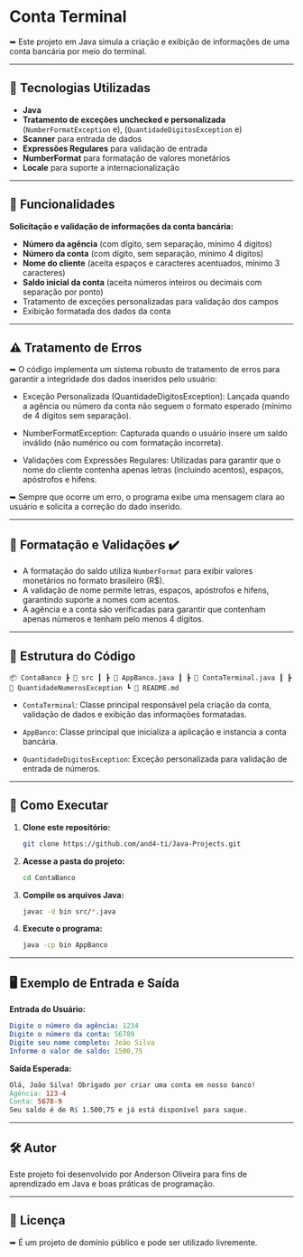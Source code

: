 # Conta Terminal

➥ Este projeto em Java simula a criação e exibição de informações de uma conta bancária por meio do terminal.

---

## 🚀 **Tecnologias Utilizadas**

  - **Java**
  - **Tratamento de exceções unchecked e personalizada** (`NumberFormatException` e), (`QuantidadeDigitosException` e)
  - **Scanner** para entrada de dados
  - **Expressões Regulares** para validação de entrada
  - **NumberFormat** para formatação de valores monetários
  - **Locale** para suporte a internacionalização

---

## 📌 **Funcionalidades**

**Solicitação e validação de informações da conta bancária:**
  - **Número da agência** (com dígito, sem separação, mínimo 4 dígitos)
  - **Número da conta** (com dígito, sem separação, mínimo 4 dígitos)
  - **Nome do cliente** (aceita espaços e caracteres acentuados, mínimo 3 caracteres)
  - **Saldo inicial da conta** (aceita números inteiros ou decimais com separação por ponto)
  - Tratamento de exceções personalizadas para validação dos campos
  - Exibição formatada dos dados da conta

---

## ⚠️ **Tratamento de Erros**

➥ O código implementa um sistema robusto de tratamento de erros para garantir a integridade dos dados inseridos pelo usuário:

- Exceção Personalizada (QuantidadeDigitosException): Lançada quando a agência ou número da conta não seguem o formato esperado (mínimo de 4 dígitos sem separação).

- NumberFormatException: Capturada quando o usuário insere um saldo inválido (não numérico ou com formatação incorreta).

- Validações com Expressões Regulares: Utilizadas para garantir que o nome do cliente contenha apenas letras (incluindo acentos), espaços, apóstrofos e hifens.

➥ Sempre que ocorre um erro, o programa exibe uma mensagem clara ao usuário e solicita a correção do dado inserido.

---

## 📝 Formatação e Validações ✔️

- A formatação do saldo utiliza `NumberFormat` para exibir valores monetários no formato brasileiro (R\$).
- A validação de nome permite letras, espaços, apóstrofos e hifens, garantindo suporte a nomes com acentos.
- A agência e a conta são verificadas para garantir que contenham apenas números e tenham pelo menos 4 dígitos.

---

## 📂 **Estrutura do Código**
    📦 ContaBanco ┣ 📜 src ┃ ┣ 📜 AppBanco.java ┃ ┣ 📜 ContaTerminal.java ┃ ┣ 📜 QuantidadeNumerosException ┗ 📜 README.md



- `ContaTerminal`: Classe principal responsável pela criação da conta, validação de dados e exibição das informações formatadas.

- `AppBanco`: Classe principal que inicializa a aplicação e instancia a conta bancária.

- `QuantidadeDigitosException`: Exceção personalizada para validação de entrada de números.

---

## 🔧 **Como Executar**

1. **Clone este repositório:**
    ```sh
    git clone https://github.com/and4-ti/Java-Projects.git
    ```
   
2. **Acesse a pasta do projeto:**
    ```sh
    cd ContaBanco
    ```

3. **Compile os arquivos Java:**
    ```sh
    javac -d bin src/*.java
    ```

4. **Execute o programa:**
    ```sh
    java -cp bin AppBanco
    ```
---

## 🖥️ **Exemplo de Entrada e Saída**

**Entrada do Usuário:**
```yaml
Digite o número da agência: 1234
Digite o número da conta: 56789
Digite seu nome completo: João Silva
Informe o valor de saldo: 1500,75
```
**Saída Esperada:**
```makefile
Olá, João Silva! Obrigado por criar uma conta em nosso banco!
Agência: 123-4
Conta: 5678-9
Seu saldo é de R$ 1.500,75 e já está disponível para saque.
```
---

## 🛠 **Autor**
Este projeto foi desenvolvido por Anderson Oliveira para fins de aprendizado em Java e boas práticas de programação.

---

## 📜 **Licença**

➥ É um projeto de domínio público e pode ser utilizado livremente.

